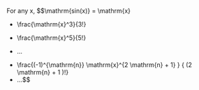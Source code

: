 For any x, $$\mathrm{sin(x)}
= \mathrm{x} 
- \frac{\mathrm{x}^3}{3!}
+ \frac{\mathrm{x}^5}{5!}
- ...
+ \frac{(-1)^{\mathrm{n}} \mathrm{x}^{2 \mathrm{n} + 1} }
{ (2 \mathrm{n} + 1 )!} 
+ ...$$
